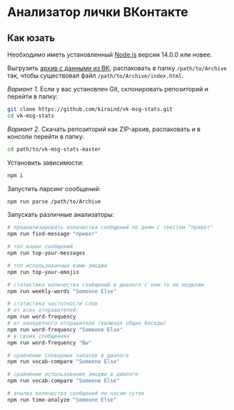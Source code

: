 # Анализатор лички ВКонтакте

## Как юзать

Необходимо иметь установленный [Node.js](https://nodejs.org/ru/) версии 14.0.0 или новее.

Выгрузить [архив с данными из ВК](https://vk.com/data_protection?section=rules#archive), распаковать в папку `/path/to/Archive` так, чтобы существовал файл `/path/to/Archive/index.html`.

*Вариант 1.* Если у вас установлен Git, склонировать репозиторий и перейти в папку:

```sh
git clone https://github.com/kiraind/vk-msg-stats.git
cd vk-msg-stats
```

*Вариант 2.* Скачать репозиторий как ZIP-архив, распаковать и в консоли перейти в папку:

```sh
cd path/to/vk-msg-stats-master
```

Установить зависимости:

```sh
npm i
```

Запустить парсинг сообщений:

```sh
npm run parse /path/to/Archive
```

Запускать различные анализаторы:

```sh
# проанализировать количества сообщений по дням с текстом "привет"
npm run find-message "привет"

# топ ваших сообщений
npm run top-your-messages

# топ использованных вами эмоджи
npm run top-your-emojis

# статистика количества сообщений в диалоге с кем-то по неделям
npm run weekly-words "Someone Else"

# статистика частотности слов
# от всех отправителей:
npm run word-frequency
# от конкретного отправителя (включая общие беседы)
npm run word-frequency "Someone Else"
# в своих сообщениях
npm run word-frequency "Вы"

# сравнение словарных запасов в диалоге
npm run vocab-compare "Someone Else"

# сравнение использования эмоджи в диалоге
npm run vocab-compare "Someone Else"

# анализ количества сообщений по часам суток
npm run time-analyze "Someone Else"
```